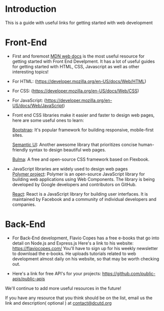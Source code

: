 # Introduction
This is a guide with useful links for getting started with web development



 # Front-End
   -  First and foremost [MDN web docs](https://developer.mozilla.org/en-US/docs/Web) is the most useful resource for getting started with Front End Develpment. It has a lot of useful guides for getting started with HTML, CSS, Javascript as well as other interesting topics!
   - For HTML: (https://developer.mozilla.org/en-US/docs/Web/HTML)
   - For CSS: (https://developer.mozilla.org/en-US/docs/Web/CSS)
   - For JavaScript: (https://developer.mozilla.org/en-US/docs/Web/JavaScript)

   - Front end CSS libraries make it easier and faster to design web pages, here are some useful ones to learn:
   
        [Bootstrap](https://getbootstrap.com/docs/4.3/getting-started/introduction/): It's popular framework for building responsive, mobile-first sites.
  
        [Semantic UI](https://semantic-ui.com/introduction/getting-started.html): Another awesome library that prioritizes concise human-friendly syntax to design beautiful web pages.
  
        [Bulma](https://bulma.io/documentation/): A free and open-source CSS framework based on Flexbook.
        
   - JavaScript libraries are widely used to design web pages    
       [Polymer project](https://www.polymer-project.org/): Polymer is an open-source JavaScript library for building web applications using Web Components. The library is being developed by Google developers and contributors on GitHub.
        
        [React](https://reactjs.org/tutorial/tutorial.html): React is a JavaScript library for building user interfaces. It is maintained by Facebook and a community of individual developers and companies.

# Back-End
- For Back-End development, Flavio Copes has a free e-books that go into detail on Node.js and Express.js
   Here's a link to his website: https://flaviocopes.com/
   You'll have to sign up for his weekly newsletter to download the e-books.
   He uploads tutorials related to web development almost daily on his website, so that may be worth checking out.
   
- Here's a link for free API's for your projects: https://github.com/public-apis/public-apis

We'll continue to add more useful resources in the future!

If you have any resource that you think should be on the list, email us the link and description( optional ) at contact@dcutd.org
